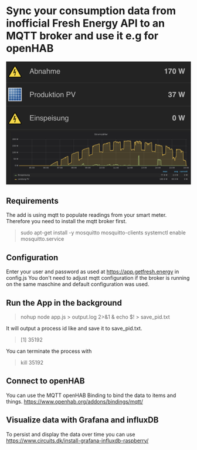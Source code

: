 # Sync your consumption data from inofficial Fresh Energy API to an MQTT broker and use it e.g for openHAB

![openHAB realtime power consumption](./assets/openhab_grafana.png)

## Requirements
The add is using mqtt to populate readings from your smart meter. Therefore you need to install the mqtt broker first.
> sudo apt-get install -y mosquitto mosquitto-clients
> systemctl enable mosquitto.service

## Configuration
Enter your user and password as used at https://app.getfresh.energy in config.js
You don't need to adjust mqtt configuration if the broker is running on the same maschine and default configuration was used.

## Run the App in the background
> nohup node app.js > output.log 2>&1 &
> echo $! > save_pid.txt

It will output a process id like and save it to save_pid.txt.
> [1] 35192

You can terminate the process with 
> kill 35192

## Connect to openHAB
You can use the MQTT openHAB Binding to bind the data to items and things. https://www.openhab.org/addons/bindings/mqtt/

## Visualize data with Grafana and influxDB
To persist and display the data over time you can use https://www.circuits.dk/install-grafana-influxdb-raspberry/